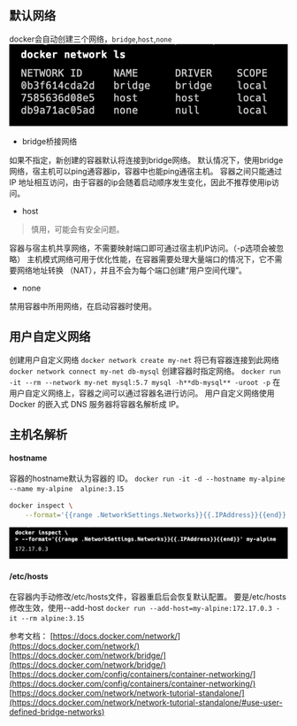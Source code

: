 ## 默认网络

docker会自动创建三个网络，`bridge`,`host`,`none`
![image.png](images/04-docker-network.png)

- bridge桥接网络

如果不指定，新创建的容器默认将连接到bridge网络。
默认情况下，使用bridge网络，宿主机可以ping通容器ip，容器中也能ping通宿主机。
容器之间只能通过 IP 地址相互访问，由于容器的ip会随着启动顺序发生变化，因此不推荐使用ip访问。

- host

> 慎用，可能会有安全问题。

容器与宿主机共享网络，不需要映射端口即可通过宿主机IP访问。（-p选项会被忽略）
主机模式网络可用于优化性能，在容器需要处理大量端口的情况下，它不需要网络地址转换 （NAT），并且不会为每个端口创建“用户空间代理”。

- none

禁用容器中所用网络，在启动容器时使用。

## 用户自定义网络

创建用户自定义网络
`docker network create my-net`
将已有容器连接到此网络
`docker network connect my-net db-mysql`
创建容器时指定网络。
`docker run -it --rm --network my-net mysql:5.7 mysql -h**db-mysql** -uroot -p`
在用户自定义网络上，容器之间可以通过容器名进行访问。
用户自定义网络使用 Docker 的嵌入式 DNS 服务器将容器名解析成 IP。

## 主机名解析

#### hostname

容器的hostname默认为容器的 ID。
`docker run -it -d --hostname my-alpine --name my-alpine  alpine:3.15`

```bash
docker inspect \
	--format='{{range .NetworkSettings.Networks}}{{.IPAddress}}{{end}}' my-alpine
```

![image.png](images/04-docker-inspect.png)

#### /etc/hosts

在容器内手动修改/etc/hosts文件，容器重启后会恢复默认配置。
要是/etc/hosts修改生效，使用--add-host
`docker run --add-host=my-alpine:172.17.0.3 -it --rm alpine:3.15`

参考文档：
[https://docs.docker.com/network/](https://docs.docker.com/network/)
[https://docs.docker.com/network/bridge/](https://docs.docker.com/network/bridge/)<br/>
[https://docs.docker.com/config/containers/container-networking/](https://docs.docker.com/config/containers/container-networking/)<br/>
[https://docs.docker.com/network/network-tutorial-standalone/](https://docs.docker.com/network/network-tutorial-standalone/#use-user-defined-bridge-networks)

